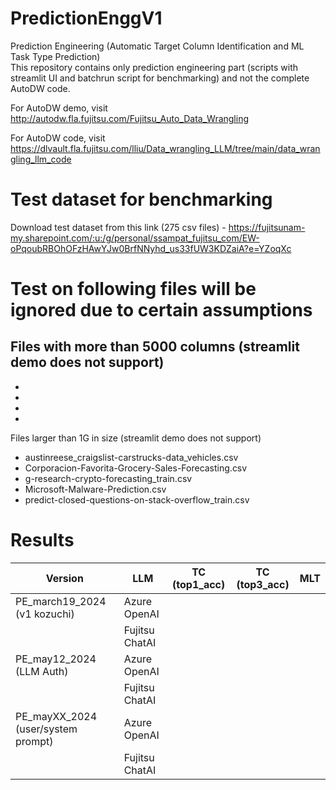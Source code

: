 # PredictionEnggV1
Prediction Engineering (Automatic Target Column Identification and ML Task Type Prediction)\
This repository contains only prediction engineering part (scripts with streamlit UI and batchrun script for benchmarking) and not the complete AutoDW code. 

For AutoDW demo, visit http://autodw.fla.fujitsu.com/Fujitsu_Auto_Data_Wrangling

For AutoDW code, visit https://dlvault.fla.fujitsu.com/lliu/Data_wrangling_LLM/tree/main/data_wrangling_llm_code

# Test dataset for benchmarking
Download test dataset from this link (275 csv files) - https://fujitsunam-my.sharepoint.com/:u:/g/personal/ssampat_fujitsu_com/EW-oPqoubRBOhOFzHAwYJw0BrfNNyhd_us33fUW3KDZaiA?e=YZoqXc

# Test on following files will be ignored due to certain assumptions

Files with more than 5000 columns (streamlit demo does not support)
-
-
-
-
-

Files larger than 1G in size (streamlit demo does not support)
- austinreese_craigslist-carstrucks-data_vehicles.csv
- Corporacion-Favorita-Grocery-Sales-Forecasting.csv
- g-research-crypto-forecasting_train.csv
- Microsoft-Malware-Prediction.csv
- predict-closed-questions-on-stack-overflow_train.csv

# Results

| Version                             | LLM            | TC (top1_acc) | TC (top3_acc) | MLT |
|-------------------------------------|----------------|---------------|---------------|-----|
| PE_march19_2024 (v1 kozuchi)        | Azure OpenAI   |               |               |     |
|                                     | Fujitsu ChatAI |               |               |     |
| PE_may12_2024  (LLM Auth)           | Azure OpenAI   |               |               |     |
|                                     | Fujitsu ChatAI |               |               |     |
| PE_mayXX_2024  (user/system prompt) | Azure OpenAI   |               |               |     |
|                                     | Fujitsu ChatAI |               |               |     |
